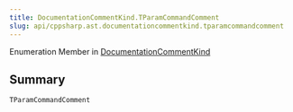 ```yaml
---
title: DocumentationCommentKind.TParamCommandComment
slug: api/cppsharp.ast.documentationcommentkind.tparamcommandcomment
---
```

Enumeration Member in [DocumentationCommentKind](/api/cppsharp/ast/documentationcommentkind)

## Summary



```csharp
TParamCommandComment
```


